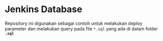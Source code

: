 # Jenkins Database

Repository ini digunakan sebagai contoh untuk melakukan deploy parameter dan melakukan query pada file `*.sql` yang ada di dalam folder **`.sql`**